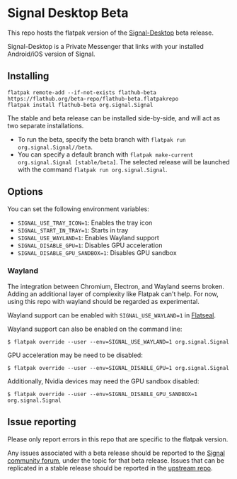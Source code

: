 # Signal Desktop Beta

This repo hosts the flatpak version of the [Signal-Desktop](https://github.com/signalapp/Signal-Desktop) beta release.

Signal-Desktop is a Private Messenger that links with your installed Android/iOS version of Signal.

## Installing

```shell
flatpak remote-add --if-not-exists flathub-beta https://flathub.org/beta-repo/flathub-beta.flatpakrepo
flatpak install flathub-beta org.signal.Signal
```

The stable and beta release can be installed side-by-side, and will act as two separate installations.

- To run the beta, specify the beta branch with `flatpak run org.signal.Signal//beta`.
- You can specify a default branch with `flatpak make-current org.signal.Signal [stable/beta]`. The selected release will be launched with the command `flatpak run org.signal.Signal`.

## Options

You can set the following environment variables:

* `SIGNAL_USE_TRAY_ICON=1`: Enables the tray icon
* `SIGNAL_START_IN_TRAY=1`: Starts in tray
* `SIGNAL_USE_WAYLAND=1`: Enables Wayland support
* `SIGNAL_DISABLE_GPU=1`: Disables GPU acceleration
* `SIGNAL_DISABLE_GPU_SANDBOX=1`: Disables GPU sandbox

### Wayland

The integration between Chromium, Electron, and Wayland seems broken.
Adding an additional layer of complexity like Flatpak can't help.
For now, using this repo with wayland should be regarded as experimental.

Wayland support can be enabled with `SIGNAL_USE_WAYLAND=1` in [Flatseal](https://flathub.org/apps/details/com.github.tchx84.Flatseal).

Wayland support can also be enabled on the command line:

```
$ flatpak override --user --env=SIGNAL_USE_WAYLAND=1 org.signal.Signal
```

GPU acceleration may be need to be disabled:

```
$ flatpak override --user --env=SIGNAL_DISABLE_GPU=1 org.signal.Signal
```

Additionally, Nvidia devices may need the GPU sandbox disabled:

```
$ flatpak override --user --env=SIGNAL_DISABLE_GPU_SANDBOX=1 org.signal.Signal
```

## Issue reporting

Please only report errors in this repo that are specific to the flatpak version.

Any issues associated with a beta release should be reported to the [Signal community forum](https://community.signalusers.org/c/beta-feedback/25), under the topic for that beta release. Issues that can be replicated in a stable release should be reported in the [upstream repo](https://github.com/signalapp/Signal-Desktop).

